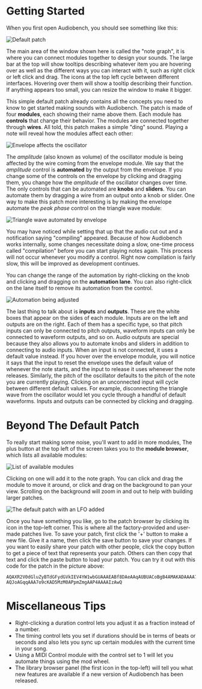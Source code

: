 # Getting Started

When you first open Audiobench, you should see something like this:

![Default patch](images/default_patch.png)

The main area of the window shown here is called the "note graph", it is where
you can connect modules together to design your sounds. The large bar at the top
will show tooltips describing whatever item you are hovering over as well as the
different ways you can interact with it, such as right click or left click and
drag. The icons at the top left cycle between different interfaces. Hovering
over them will show a tooltip describing their function. If anything appears too
small, you can resize the window to make it bigger.

This simple default patch already contains all the concepts you need to know to
get started making sounds with Audiobench. The patch is made of four 
**modules**, each showing their name above them. Each module has **controls**
that change their behavior. The modules are connected together through 
**wires**. All told, this patch makes a simple "ding" sound. Playing a note
will reveal how the modules affect each other:

![Envelope affects the oscillator](images/default_played.png)

The *amplitude* (also known as volume) of the oscillator module is being
affected by the wire coming from the envelope module. We say that the
*amplitude* control is **automated** by the output from the envelope. If you
change some of the controls on the envelope by clicking and dragging them, you
change how the *amplitude* of the oscillator changes over time. The only
controls that can be automated are **knobs** and **sliders**. You can automate
them by dragging a wire from an output onto a knob or slider. One way to make
this patch more interesting is by making the envelope automate the *peak phase*
control on the triangle wave module:

![Triangle wave automated by envelope](images/default_c.png)

You may have noticed while setting that up that the audio cut out and a
notification saying "compiling" appeared. Because of how Audiobench works
internally, some changes necessitate doing a slow, one-time process called
"compilation" before you can start playing notes again. This process will not
occur whenever you modify a control. Right now compilation is fairly slow, this
will be improved as development continues.

You can change the range of the automation by right-clicking on the knob and
clicking and dragging on the **automation lane**. You can also right-click on
the lane itself to remove its automation from the control.

![Automation being adjusted](images/default_d.png)

The last thing to talk about is **inputs** and **outputs**. These are the white
boxes that appear on the sides of each module. Inputs are on the left and
outputs are on the right. Each of them has a specific type, so that pitch inputs
can only be connected to pitch outputs, waveform inputs can only be connected to
waveform outputs, and so on. Audio outputs are special because they also allows
you to automate knobs and sliders in addition to connecting to audio inputs.
When an input is not connected, it uses a default value instead. If you hover
over the envelope module, you will notice it says that the input to reset the
envelope uses the default value of whenever the note starts, and the input to
release it uses whenever the note releases. Similarly, the pitch of the
oscillator defaults to the pitch of the note you are currently playing. Clicking
on an unconnected input will cycle between different default values. For
example, disconnecting the triangle wave from the oscillator would let you cycle
through a handful of default waveforms. Inputs and outputs can be connected by
clicking and dragging.

# Beyond The Default Patch
To really start making some noise, you'll want to add in more modules, The plus
button at the top left of the screen takes you to the **module browser**, which
lists all available modules:

![List of available modules](images/module_browser.png)

Clicking on one will add it to the note graph. You can click and drag the module
to move it around, or click and drag on the background to pan your view.
Scrolling on the background will zoom in and out to help with building larger
patches.

![The default patch with an LFO added](images/default_e.png)

Once you have something you like, go to the patch browser by clicking its icon
in the top-left corner. This is where all the factory-provided and user-made
patches live. To save your patch, first click the '+' button to make a new file.
Give it a name, then click the save button to save your changes. If you want to
easily share your patch with other people, click the copy button to get a piece
of text that represents your patch. Others can then copy that text and click the
paste button to load your patch. You can try it out with this code for the
patch in the picture above:

```
AQAXR2V0dGluZyBTdGFydGVkIEV4YW1wbGUAAAEABf8DAeAAqAUBUACoBgB4AMAKADAAAA7_cAB4CyIA
AQJoAGqqAAA7o9cKAD5MzM0APpmZmgAAP4AAAAIzAwQ
```

# Miscellaneous Tips
- Right-clicking a duration control lets you adjust it as a fraction instead of
  a number.
- The timing control lets you set if durations should be in terms of beats or
  seconds and also lets you sync up certain modules with the current time in
  your song.
- Using a MIDI Control module with the control set to 1 will let you automate
  things using the mod wheel.
- The library browser panel (the first icon in the top-left) will tell you what
  new features are available if a new version of Audiobench has been released.
